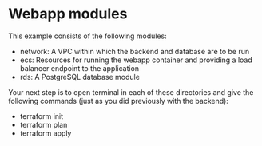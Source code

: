 # Webapp modules

This example consists of the following modules:

* network: A VPC within which the backend and database are to be run
* ecs: Resources for running the webapp container and providing a load balancer endpoint to the application
* rds: A PostgreSQL database module

Your next step is to open terminal in each of these directories and give the following commands (just as you did previously with the backend):

* terraform init
* terraform plan
* terraform apply
